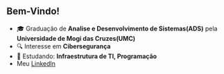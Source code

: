 ## Bem-Vindo!

- 🎓 Graduação de **Analise e Desenvolvimento de Sistemas(ADS)** pela **Universidade de Mogi das Cruzes(UMC)**
- 🔍 Interesse em **Cibersegurança**
- 📘 Estudando: **Infraestrutura de TI, Programação**
- Meu <a href="https://www.linkedin.com/in/lucas-santos-191577202/">LinkedIn</a>
